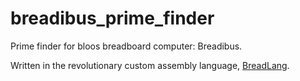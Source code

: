 # breadibus_prime_finder
Prime finder for bloos breadboard computer: Breadibus.

Written in the revolutionary custom assembly language, [BreadLang](https://github.com/bloofirephoenix/BreadLang).
